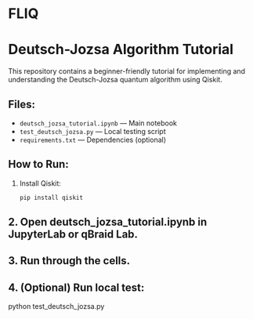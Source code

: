 # FLIQ

# Deutsch-Jozsa Algorithm Tutorial

This repository contains a beginner-friendly tutorial for implementing and understanding the Deutsch-Jozsa quantum algorithm using Qiskit.

## Files:
- `deutsch_jozsa_tutorial.ipynb` — Main notebook
- `test_deutsch_jozsa.py` — Local testing script
- `requirements.txt` — Dependencies (optional)

## How to Run:
1. Install Qiskit:
   ```bash
   pip install qiskit

## 2. Open deutsch_jozsa_tutorial.ipynb in JupyterLab or qBraid Lab.
## 3. Run through the cells.
## 4. (Optional) Run local test:
python test_deutsch_jozsa.py
